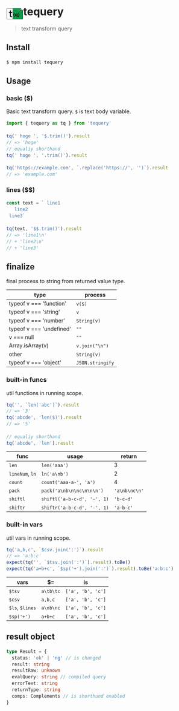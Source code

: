 # <img src="logo.png" width="45" align="left">tequery

> text transform query

## Install

```bash
$ npm install tequery
```

## Usage

### basic ($)

Basic text transform query.
`$` is text body variable.

```js
import { tequery as tq } from 'tequery'

tq(' hoge ', '$.trim()').result
// => 'hoge'
// equaliy shorthand
tq(' hoge ', '.trim()').result

tq('https://example.com', `.replace('https://', '')`).result
// => 'example.com'
```

### lines ($$)

```js
const text = ` line1
   line2
 line3`

tq(text, '$$.trim()').result
// => 'line1\n'
// + 'line2\n'
// + 'line3'
```

## finalize

final process to string from returned value type.

| type                     | process          |
| ------------------------ | ---------------- |
| typeof v === 'function'  | `v($)`           |
| typeof v === 'string'    | `v`              |
| typeof v === 'number'    | `String(v)`      |
| typeof v === 'undefined' | `""`             |
| v === null               | `""`             |
| Array.isArray(v)         | `v.join("\n")`   |
| other                    | `String(v)`      |
| typeof v === 'object'    | `JSON.stringify` |

### built-in funcs

util functions in running scope.

```js
tq('', `len('abc')`).result
// => '3'
tq('abcde', 'len($)').result
// => '5'

// equaliy shorthand
tq('abcde', 'len').result
```

| func            | usage                       | return        |
| --------------- | --------------------------- | ------------- |
| `len`           | `len('aaa')`                | 3             |
| `lineNum`, `ln` | `ln('a\nb')`                | 2             |
| `count`         | `count('aaa-a-', 'a')`      | 4             |
| `pack`          | `pack('a\nb\n\nc\n\n\n')`   | `'a\nb\nc\n'` |
| `shiftl`        | `shiftl('a-b-c-d', '-', 1)` | `'b-c-d'`     |
| `shiftr`        | `shiftr('a-b-c-d', '-', 1)` | `'a-b-c'`     |

### built-in vars

util vars in running scope.

```js
tq('a,b,c', `$csv.join(':')`).result
// => 'a:b:c'
expect(tq('', `$tsv.join(':')`).result).toBe()
expect(tq('a+b+c', `$sp('+').join(':')`).result).toBe('a:b:c')
```

| vars            | $=        | is                |
| --------------- | --------- | ----------------- |
| `$tsv`          | `a\tb\tc` | `['a', 'b', 'c']` |
| `$csv`          | `a,b,c`   | `['a', 'b', 'c']` |
| `$ls`, `$lines` | `a\nb\nc` | `['a', 'b', 'c']` |
| `$sp('+')`      | `a+b+c`   | `['a', 'b', 'c']` |

## result object

```ts
type Result = {
  status: 'ok' | 'ng' // is changed
  result: string
  resultRaw: unknown
  evalQuery: string // compiled query
  errorText: string
  returnType: string
  comps: Complements // is shorthund enabled
}
```
